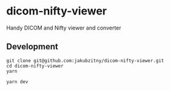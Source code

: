 # dicom-nifty-viewer

Handy DICOM and Nifty viewer and converter

## Development

```
git clone git@github.com:jakubzitny/dicom-nifty-viewer.git
cd dicom-nifty-viewer
yarn

yarn dev
```
